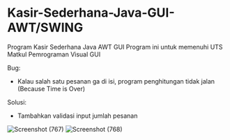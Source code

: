 # Kasir-Sederhana-Java-GUI-AWT/SWING

Program Kasir Sederhana Java AWT GUI
Program ini untuk memenuhi UTS Matkul Pemrograman Visual GUI

Bug: 
- Kalau salah satu pesanan ga di isi, program penghitungan tidak jalan (Because Time is Over)

Solusi: 
- Tambahkan validasi input jumlah pesanan

![Screenshot (767)](https://user-images.githubusercontent.com/38920294/170847297-f7243959-34c5-4e00-a6f7-ffb43428c395.png)
![Screenshot (768)](https://user-images.githubusercontent.com/38920294/170847301-f74700e4-1f75-4566-9067-22af504e5237.png)
